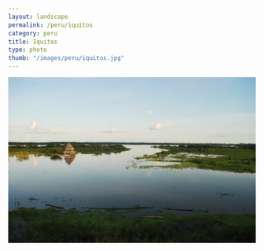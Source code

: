```yaml
---
layout: landscape
permalink: /peru/iquitos
category: peru
title: Iquitos
type: photo
thumb: "/images/peru/iquitos.jpg"
---
```

![Iquitos](/images/peru/iquitos.jpg)